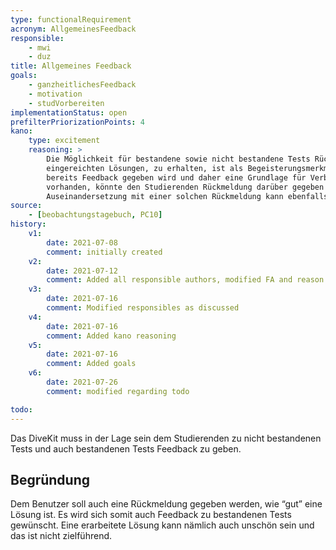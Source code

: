 ```yaml
---
type: functionalRequirement
acronym: AllgemeinesFeedback
responsible:
    - mwi
    - duz
title: Allgemeines Feedback
goals:
    - ganzheitlichesFeedback
    - motivation
    - studVorbereiten
implementationStatus: open
prefilterPriorizationPoints: 4
kano:
    type: excitement
    reasoning: >
        Die Möglichkeit für bestandene sowie nicht bestandene Tests Rückmeldung, also allgemeines Feedback zu allen
        eingereichten Lösungen, zu erhalten, ist als Begeisterungsmerkmal einzuordnen, da zu nicht bestandenen Aufgaben
        bereits Feedback gegeben wird und daher eine Grundlage für Verbesserung besteht. Wäre die Funktionalität allerdings
        vorhanden, könnte den Studierenden Rückmeldung darüber gegeben werden, wie "gut" ihre Lösung ist. Durch die
        Auseinandersetzung mit einer solchen Rückmeldung kann ebenfalls ein großer Lerneffekt erzielt werden.
source:
    - [beobachtungstagebuch, PC10]
history:
    v1:
        date: 2021-07-08
        comment: initially created
    v2:
        date: 2021-07-12
        comment: Added all responsible authors, modified FA and reason regarding the todo
    v3:
        date: 2021-07-16
        comment: Modified responsibles as discussed
    v4:
        date: 2021-07-16
        comment: Added kano reasoning
    v5:
        date: 2021-07-16
        comment: Added goals
    v6:
        date: 2021-07-26
        comment: modified regarding todo

todo:
---
```


Das DiveKit muss in der Lage sein dem Studierenden zu nicht bestandenen Tests und auch bestandenen Tests Feedback zu geben.

## Begründung
Dem Benutzer soll auch eine Rückmeldung gegeben werden, wie “gut” eine Lösung ist. Es wird sich somit auch Feedback zu bestandenen Tests gewünscht. Eine erarbeitete Lösung kann nämlich auch unschön sein und das ist nicht zielführend.
